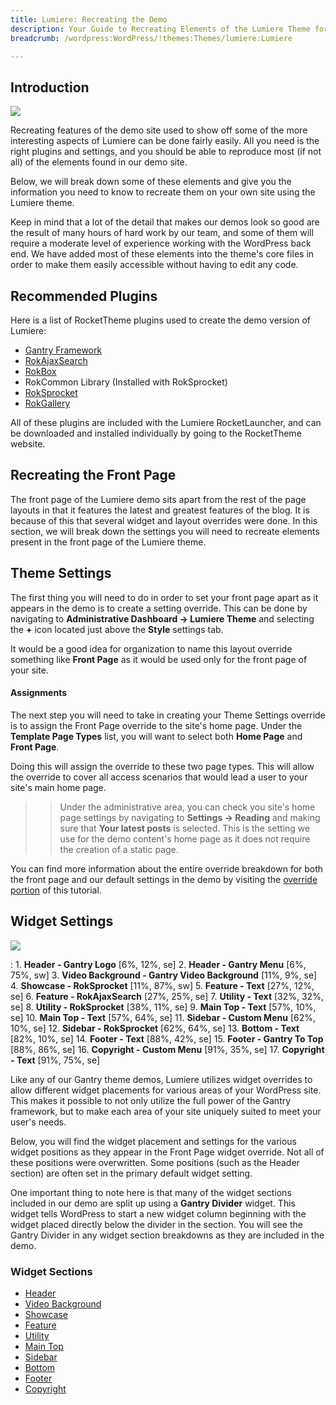 ```yaml
---
title: Lumiere: Recreating the Demo
description: Your Guide to Recreating Elements of the Lumiere Theme for WordPress
breadcrumb: /wordpress:WordPress/!themes:Themes/lumiere:Lumiere

---
```


Introduction
-----

![][theme2]

Recreating features of the demo site used to show off some of the more interesting aspects of Lumiere can be done fairly easily. All you need is the right plugins and settings, and you should be able to reproduce most (if not all) of the elements found in our demo site. 

Below, we will break down some of these elements and give you the information you need to know to recreate them on your own site using the Lumiere theme.

Keep in mind that a lot of the detail that makes our demos look so good are the result of many hours of hard work by our team, and some of them will require a moderate level of experience working with the WordPress back end. We have added most of these elements into the theme's core files in order to make them easily accessible without having to edit any code.

Recommended Plugins
-----

Here is a list of RocketTheme plugins used to create the demo version of Lumiere:

* [Gantry Framework][gantry]
* [RokAjaxSearch][rokajaxsearch]
* [RokBox][rokbox]
* RokCommon Library (Installed with RokSprocket)
* [RokSprocket][roksprocket]
* [RokGallery][gallery]

All of these plugins are included with the Lumiere RocketLauncher, and can be downloaded and installed individually by going to the RocketTheme website.

Recreating the Front Page
-----

The front page of the Lumiere demo sits apart from the rest of the page layouts in that it features the latest and greatest features of the blog. It is because of this that several widget and layout overrides were done. In this section, we will break down the settings you will need to recreate elements present in the front page of the Lumiere theme.

Theme Settings
-----

The first thing you will need to do in order to set your front page apart as it appears in the demo is to create a setting override. This can be done by navigating to **Administrative Dashboard -> Lumiere Theme** and selecting the **+** icon located just above the **Style** settings tab. 

It would be a good idea for organization to name this layout override something like **Front Page** as it would be used only for the front page of your site.

#### Assignments

The next step you will need to take in creating your Theme Settings override is to assign the Front Page override to the site's home page. Under the **Template Page Types** list, you will want to select both **Home Page** and **Front Page**.

Doing this will assign the override to these two page types. This will allow the override to cover all access scenarios that would lead a user to your site's main home page.

>> Under the administrative area, you can check you site's home page settings by navigating to **Settings -> Reading** and making sure that **Your latest posts** is selected. This is the setting we use for the demo content's home page as it does not require the creation of a static page.

You can find more information about the entire override breakdown for both the front page and our default settings in the demo by visiting the [override portion][demooverride] of this tutorial.

Widget Settings
-----

![][Lumiere]

:   1. **Header - Gantry Logo** [6%, 12%, se]
    2. **Header - Gantry Menu** [6%, 75%, sw]
    3. **Video Background - Gantry Video Background** [11%, 9%, se]
    4. **Showcase - RokSprocket** [11%, 87%, sw]
    5. **Feature - Text** [27%, 12%, se]
    6. **Feature - RokAjaxSearch** [27%, 25%, se]
    7. **Utility - Text** [32%, 32%, se]
    8. **Utility - RokSprocket** [38%, 11%, se]
    9. **Main Top - Text** [57%, 10%, se]
    10. **Main Top - Text** [57%, 64%, se]
    11. **Sidebar - Custom Menu** [62%, 10%, se]
    12. **Sidebar - RokSprocket** [62%, 64%, se]
    13. **Bottom - Text** [82%, 10%, se]
    14. **Footer - Text** [88%, 42%, se]
    15. **Footer - Gantry To Top** [88%, 86%, se]
    16. **Copyright - Custom Menu** [91%, 35%, se]
    17. **Copyright - Text** [91%, 75%, se]

Like any of our Gantry theme demos, Lumiere utilizes widget overrides to allow different widget placements for various areas of your WordPress site. This makes it possible to not only utilize the full power of the Gantry framework, but to make each area of your site uniquely suited to meet your user's needs.

Below, you will find the widget placement and settings for the various widget positions as they appear in the Front Page widget override. Not all of these positions were overwritten. Some positions (such as the Header section) are often set in the primary default widget setting.

One important thing to note here is that many of the widget sections included in our demo are split up using a **Gantry Divider** widget. This widget tells WordPress to start a new widget column beginning with the widget placed directly below the divider in the section. You will see the Gantry Divider in any widget section breakdowns as they are included in the demo.

### Widget Sections

* [Header][header]
* [Video Background][video]
* [Showcase][showcase]
* [Feature][feature]
* [Utility][utility]
* [Main Top][maintop]
* [Sidebar][sidebar]
* [Bottom][bottom]
* [Footer][footer]
* [Copyright][copyright]

[gantry]: http://gantry-framework.org/download
[rokajaxsearch]: http://www.rockettheme.com/wordpress-downloads/plugins/free/2624-rokajaxsearch
[rokbox]: http://www.rockettheme.com/wordpress-downloads/plugins/free/2625-rokbox
[roksprocket]: http://www.rockettheme.com/wordpress-downloads/plugins/free/3228-roksprocket
[Lumiere]: assets/lumiere.jpeg
[theme2]: assets/lumiere2.jpeg
[roksprocket]: ../../plugins/roksprocket/
[gallery]: http://www.rockettheme.com/wordpress-downloads/plugins/club/2837-rokgallery
[faq]: faq.md
[menu]: ../../start/menu.md
[override]: http://gantry-framework.org/documentation/wordpress/configure/
[showcase]: demo_showcase.md
[feature]: demo_feature.md
[sidebar]: demo_sidebar.md
[footer]: demo_footer.md
[header]: demo_header.md
[video]: demo_video.md
[utility]: demo_utility.md
[maintop]: demo_maintop.md
[bottom]: demo_bottom.md
[copyright]: demo_copyright.md
[demooverride]: demo_override.md